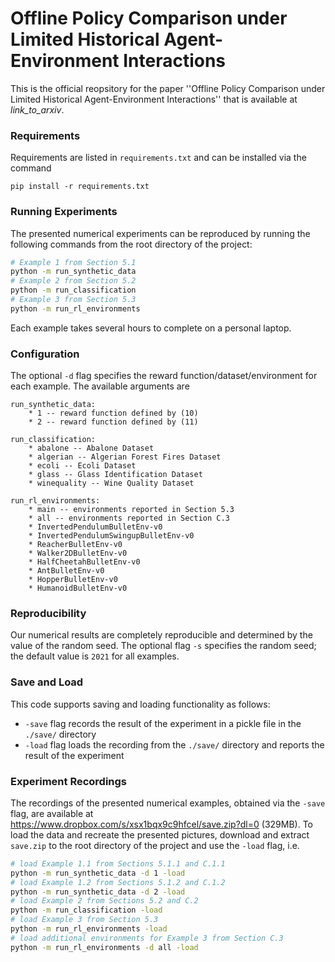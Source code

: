 # Offline Policy Comparison under Limited Historical Agent-Environment Interactions
This is the official reopsitory for the paper ''Offline Policy Comparison under Limited Historical Agent-Environment Interactions'' that is available at *link_to_arxiv*.


### Requirements
Requirements are listed in `requirements.txt` and can be installed via the command
```
pip install -r requirements.txt
```


### Running Experiments
The presented numerical experiments can be reproduced by running the following commands from the root directory of the project:
```bash
# Example 1 from Section 5.1
python -m run_synthetic_data
# Example 2 from Section 5.2
python -m run_classification
# Example 3 from Section 5.3
python -m run_rl_environments
```
Each example takes several hours to complete on a personal laptop.


### Configuration
The optional `-d` flag specifies the reward function/dataset/environment for each example.
The available arguments are
```
run_synthetic_data:
	* 1 -- reward function defined by (10)
	* 2 -- reward function defined by (11)

run_classification:
	* abalone -- Abalone Dataset
	* algerian -- Algerian Forest Fires Dataset
	* ecoli -- Ecoli Dataset
	* glass -- Glass Identification Dataset
	* winequality -- Wine Quality Dataset

run_rl_environments:
	* main -- environments reported in Section 5.3
	* all -- environments reported in Section C.3
	* InvertedPendulumBulletEnv-v0
	* InvertedPendulumSwingupBulletEnv-v0
	* ReacherBulletEnv-v0
	* Walker2DBulletEnv-v0
	* HalfCheetahBulletEnv-v0
	* AntBulletEnv-v0
	* HopperBulletEnv-v0
	* HumanoidBulletEnv-v0
```

### Reproducibility
Our numerical results are completely reproducible and determined by the value of the random seed.
The optional flag `-s` specifies the random seed; the default value is `2021` for all examples.


### Save and Load
This code supports saving and loading functionality as follows:
* `-save` flag records the result of the experiment in a pickle file in the `./save/` directory
* `-load` flag loads the recording from the `./save/` directory and reports the result of the experiment


### Experiment Recordings
The recordings of the presented numerical examples, obtained via the `-save` flag, are available at <https://www.dropbox.com/s/xsx1bqx9c9hfcel/save.zip?dl=0> (329MB).
To load the data and recreate the presented pictures, download and extract `save.zip` to the root directory of the project and use the `-load` flag, i.e.
```bash
# load Example 1.1 from Sections 5.1.1 and C.1.1
python -m run_synthetic_data -d 1 -load
# load Example 1.2 from Sections 5.1.2 and C.1.2
python -m run_synthetic_data -d 2 -load
# load Example 2 from Sections 5.2 and C.2
python -m run_classification -load
# load Example 3 from Section 5.3
python -m run_rl_environments -load
# load additional environments for Example 3 from Section C.3
python -m run_rl_environments -d all -load
```

